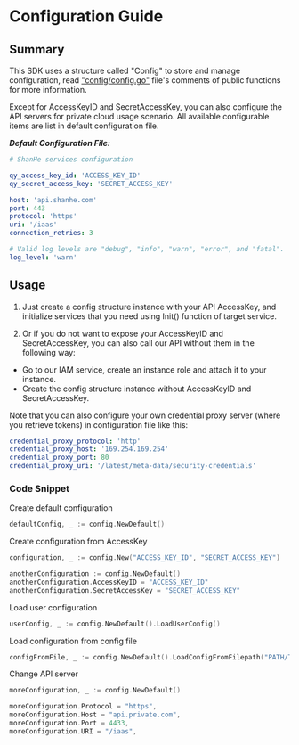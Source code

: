 # Configuration Guide

## Summary

This SDK uses a structure called "Config" to store and manage configuration, read ["config/config.go"](https://github.com/shanhe-nsccjn/shanhe-sdk-go/blob/master/config/config.go) file's comments of public functions for more information.

Except for AccessKeyID and SecretAccessKey, you can also configure the API servers for private cloud usage scenario. All available configurable items are list in default configuration file.

___Default Configuration File:___

``` yaml
# ShanHe services configuration

qy_access_key_id: 'ACCESS_KEY_ID'
qy_secret_access_key: 'SECRET_ACCESS_KEY'

host: 'api.shanhe.com'
port: 443
protocol: 'https'
uri: '/iaas'
connection_retries: 3

# Valid log levels are "debug", "info", "warn", "error", and "fatal".
log_level: 'warn'

```

## Usage

1. Just create a config structure instance with your API AccessKey, and initialize services that you need using Init() function of target service.

2. Or if you do not want to expose your AccessKeyID and SecretAccessKey, you can also call our API without them in the following way:
- Go to our IAM service, create an instance role and attach it to your instance.
- Create the config structure instance without AccessKeyID and SecretAccessKey.

Note that you can also configure your own credential proxy server (where you retrieve tokens) in configuration file like this:

```yaml
credential_proxy_protocol: 'http'
credential_proxy_host: '169.254.169.254'
credential_proxy_port: 80
credential_proxy_uri: '/latest/meta-data/security-credentials'
```

### Code Snippet

Create default configuration

``` go
defaultConfig, _ := config.NewDefault()
```

Create configuration from AccessKey

``` go
configuration, _ := config.New("ACCESS_KEY_ID", "SECRET_ACCESS_KEY")

anotherConfiguration := config.NewDefault()
anotherConfiguration.AccessKeyID = "ACCESS_KEY_ID"
anotherConfiguration.SecretAccessKey = "SECRET_ACCESS_KEY"
```

Load user configuration

``` go
userConfig, _ := config.NewDefault().LoadUserConfig()
```

Load configuration from config file

``` go
configFromFile, _ := config.NewDefault().LoadConfigFromFilepath("PATH/TO/FILE")
```

Change API server

``` go
moreConfiguration, _ := config.NewDefault()

moreConfiguration.Protocol = "https",
moreConfiguration.Host = "api.private.com",
moreConfiguration.Port = 4433,
moreConfiguration.URI = "/iaas",
```
